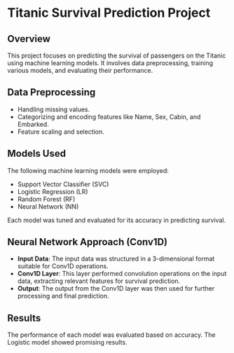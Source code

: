 # Titanic Survival Prediction Project

## Overview

This project focuses on predicting the survival of passengers on the Titanic using machine learning models. It involves data preprocessing, training various models, and evaluating their performance.

## Data Preprocessing

- Handling missing values.
- Categorizing and encoding features like Name, Sex, Cabin, and Embarked.
- Feature scaling and selection.

## Models Used

The following machine learning models were employed:

- Support Vector Classifier (SVC)
- Logistic Regression (LR)
- Random Forest (RF)
- Neural Network (NN)

Each model was tuned and evaluated for its accuracy in predicting survival.

## Neural Network Approach (Conv1D)

- **Input Data**: The input data was structured in a 3-dimensional format suitable for Conv1D operations.
- **Conv1D Layer**: This layer performed convolution operations on the input data, extracting relevant features for survival prediction.
- **Output**: The output from the Conv1D layer was then used for further processing and final prediction.


## Results

The performance of each model was evaluated based on accuracy. The Logistic model showed promising results.

